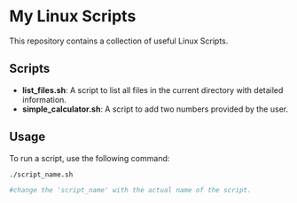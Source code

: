 # My Linux Scripts

This repository contains a collection of useful Linux Scripts.

## Scripts
- **list_files.sh**: A script to list all files in the current directory with detailed information.
- **simple_calculator.sh**: A script to add two numbers provided by the user.

## Usage
To run a script, use the following command:
```bash
./script_name.sh

#change the 'script_name' with the actual name of the script.